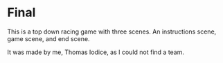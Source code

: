 # Final

This is a top down racing game with three scenes. An instructions scene, game scene, and end scene.

It was made by me, Thomas Iodice, as I could not find a team.
